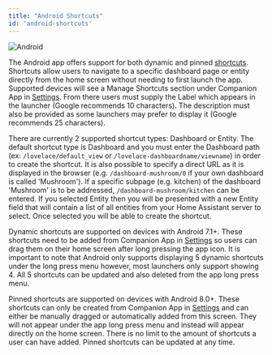 ```yaml
---
title: "Android Shortcuts"
id: 'android-shortcuts'
---
```


![Android](/assets/android.svg)

The Android app offers support for both dynamic and pinned [shortcuts](https://developer.android.com/guide/topics/ui/shortcuts). Shortcuts allow users to navigate to a specific dashboard page or entity directly from the home screen without needing to first launch the app. Supported devices will see a Manage Shortcuts section under Companion App in [Settings](https://my.home-assistant.io/redirect/config/). From there users must supply the Label which appears in the launcher (Google recommends 10 characters). The description must also be provided as some launchers may prefer to display it (Google recommends 25 characters).

There are currently 2 supported shortcut types: Dashboard or Entity. The default shortcut type is Dashboard and you must enter the Dashboard path (ex: `/lovelace/default_view` or `/lovelace-dashboardname/viewname`) in order to create the shortcut. It is also possible to specify a direct URL as it is displayed in the browser (e.g. `/dashboard-mushroom/0` if your own dashboard is called 'Mushroom'). If a specific subpage (e.g. kitchen) of the dashboard 'Mushroom' is to be addressed, `/dashboard-mushroom/kitchen` can be entered. If you selected Entity then you will be presented with a new Entity field that will contain a list of all entities from your Home Assistant server to select. Once selected you will be able to create the shortcut.

Dynamic shortcuts are supported on devices with Android 7.1+. These shortcuts need to be added from Companion App in [Settings](https://my.home-assistant.io/redirect/config/) so users can drag them on their home screen after long pressing the app icon. It is important to note that Android only supports displaying 5 dynamic shortcuts under the long press menu however, most launchers only support showing 4. All 5 shortcuts can be updated and also deleted from the app long press menu.

Pinned shortcuts are supported on devices with Android 8.0+. These shortcuts can only be created from Companion App in [Settings](https://my.home-assistant.io/redirect/config/) and can either be manually dragged or automatically added from this screen. They will not appear under the app long press menu and instead will appear directly on the home screen. There is no limit to the amount of shortcuts a user can have added. Pinned shortcuts can be updated at any time.
